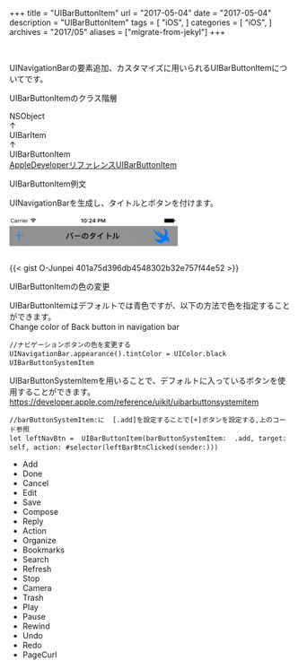 +++
title = "UIBarButtonItem"
url = "2017-05-04"
date = "2017-05-04"
description = "UIBarButtonItem"
tags = [
    "iOS",
]
categories = [
    "iOS",
]
archives = "2017/05"
aliases = ["migrate-from-jekyl"]
+++

<br>

UINavigationBarの要素追加、カスタマイズに用いられるUIBarButtonItemについてです。

UIBarButtonItemのクラス階層

NSObject  
↑  
UIBarItem  
↑  
UIBarButtonItem  
[AppleDeveloperリファレンスUIBarButtonItem](https://developer.apple.com/documentation/uikit/uibarbuttonitem)

UIBarButtonItem例文

UINavigationBarを生成し、タイトルとボタンを付けます。

![alt](1.png)

{{< gist O-Junpei 401a75d396db4548302b32e757f44e52 >}}


UIBarButtonItemの色の変更

UIBarButtonItemはデフォルトでは青色ですが、以下の方法で色を指定することができます。  
Change color of Back button in navigation bar

```
//ナビゲーションボタンの色を変更する
UINavigationBar.appearance().tintColor = UIColor.black
UIBarButtonSystemItem
```

UIBarButtonSystemItemを用いることで、デフォルトに入っているボタンを使用することができます。  
https://developer.apple.com/reference/uikit/uibarbuttonsystemitem

```
//barButtonSystemItem:に  [.add]を設定することで[+]ボタンを設定する,上のコード参照
let leftNavBtn =  UIBarButtonItem(barButtonSystemItem:  .add, target: self, action: #selector(leftBarBtnClicked(sender:)))
```

- Add
- Done
- Cancel
- Edit
- Save
- Compose
- Reply
- Action
- Organize
- Bookmarks
- Search
- Refresh
- Stop
- Camera
- Trash
- Play
- Pause
- Rewind
- Undo
- Redo
- PageCurl
